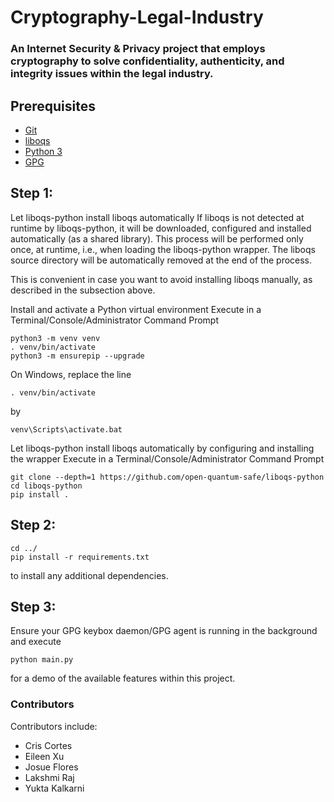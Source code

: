 # Cryptography-Legal-Industry

### An Internet Security &amp; Privacy project that employs cryptography to solve  confidentiality, authenticity, and integrity issues within the legal industry.


## Prerequisites
- [Git](https://git-scm.com/)
- [liboqs](https://github.com/open-quantum-safe/liboqs)
- [Python 3](https://www.python.org/)
- [GPG](https://www.gnupg.org/download/)

## Step 1:

Let liboqs-python install liboqs automatically
If liboqs is not detected at runtime by liboqs-python, it will be downloaded, configured and installed automatically (as a shared library). This process will be performed only once, at runtime, i.e., when loading the liboqs-python wrapper. The liboqs source directory will be automatically removed at the end of the process.

This is convenient in case you want to avoid installing liboqs manually, as described in the subsection above.

Install and activate a Python virtual environment
Execute in a Terminal/Console/Administrator Command Prompt

```
python3 -m venv venv
. venv/bin/activate
python3 -m ensurepip --upgrade
```

On Windows, replace the line
```
. venv/bin/activate
```
by
```
venv\Scripts\activate.bat
```

Let liboqs-python install liboqs automatically by configuring and installing the wrapper
Execute in a Terminal/Console/Administrator Command Prompt
```
git clone --depth=1 https://github.com/open-quantum-safe/liboqs-python
cd liboqs-python
pip install .
```
## Step 2:
```
cd ../
pip install -r requirements.txt
```
to install any additional dependencies.

## Step 3:

Ensure your GPG keybox daemon/GPG agent is running in the background and execute 
```
python main.py
```
for a demo of the available features within this project.

### Contributors

Contributors include:

- Cris Cortes
- Eileen Xu
- Josue Flores
- Lakshmi Raj
- Yukta Kalkarni
